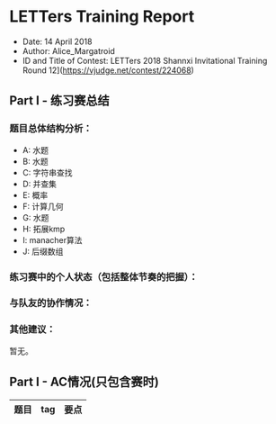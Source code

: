 

# LETTers Training Report

- Date: 14 April 2018
- Author: Alice_Margatroid
- ID and Title of Contest: LETTers 2018 Shannxi Invitational Training Round 12](https://vjudge.net/contest/224068)

## Part I - 练习赛总结

### 题目总体结构分析：

- A: 水题
- B: 水题
- C: 字符串查找
- D: 并查集
- E: 概率
- F: 计算几何
- G: 水题
- H: 拓展kmp
- I: manacher算法
- J: 后缀数组
### 练习赛中的个人状态（包括整体节奏的把握）：


### 与队友的协作情况：


### 其他建议：

暂无。

## Part I - AC情况(只包含赛时)

|题目| tag | 要点 | 
| :-: | :-: | :-: | 
